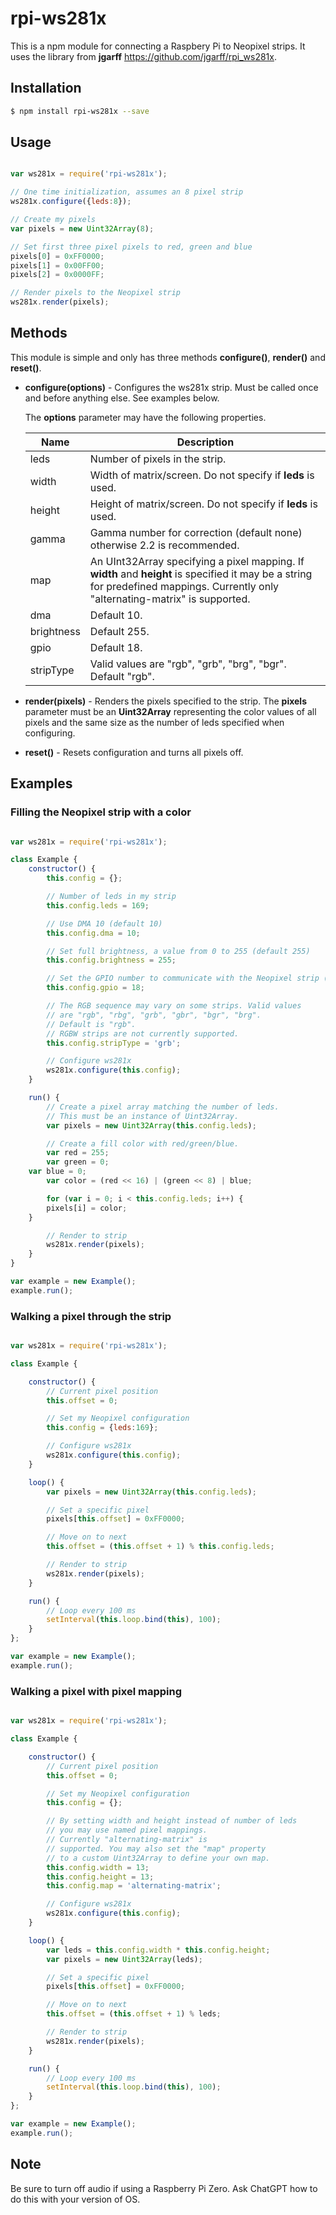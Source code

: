 # rpi-ws281x

This is a npm module for connecting a Raspbery Pi to Neopixel strips. It uses the
library from **jgarff** https://github.com/jgarff/rpi_ws281x.

## Installation

```bash
$ npm install rpi-ws281x --save
```

## Usage

```javascript

var ws281x = require('rpi-ws281x');

// One time initialization, assumes an 8 pixel strip
ws281x.configure({leds:8});

// Create my pixels
var pixels = new Uint32Array(8);

// Set first three pixel pixels to red, green and blue
pixels[0] = 0xFF0000;
pixels[1] = 0x00FF00;
pixels[2] = 0x0000FF;

// Render pixels to the Neopixel strip
ws281x.render(pixels);

```

## Methods

This module is simple and only has three methods **configure()**, **render()** and **reset()**.

- **configure(options)** - Configures the ws281x strip. Must be called once and before anything else. See examples below.

     The **options** parameter may have the following properties.

     | Name       | Description                                                                                                                                                                       |
     | ---------- | --------------------------------------------------------------------------------------------------------------------------------------------------------------------------------- |
     | leds       | Number of pixels in the strip.                                                                                                                                                    |
     | width      | Width of matrix/screen. Do not specify if **leds** is used.                                                                                                                       |
     | height     | Height of matrix/screen. Do not specify if **leds** is used.                                                                                                                      |
     | gamma      | Gamma number for correction (default none) otherwise 2.2 is recommended.                                                                                                          |
     | map        | An UInt32Array specifying a pixel mapping. If **width** and **height** is specified it may be a string for predefined mappings. Currently only "alternating-matrix" is supported. |
     | dma        | Default 10.                                                                                                                                                                       |
     | brightness | Default 255.                                                                                                                                                                      |
     | gpio       | Default 18.                                                                                                                                                                       |
     | stripType  | Valid values are "rgb", "grb", "brg", "bgr". Default "rgb".                                                                                                                       |

- **render(pixels)** - Renders the pixels specified to the strip. The **pixels** parameter must be an **Uint32Array** representing the color values of all pixels and the same size as the number of leds specified when configuring.
- **reset()** - Resets configuration and turns all pixels off.

## Examples

### Filling the Neopixel strip with a color

```javascript

var ws281x = require('rpi-ws281x');

class Example {
	constructor() {
		this.config = {};

		// Number of leds in my strip
		this.config.leds = 169;

		// Use DMA 10 (default 10)
		this.config.dma = 10;

		// Set full brightness, a value from 0 to 255 (default 255)
		this.config.brightness = 255;

		// Set the GPIO number to communicate with the Neopixel strip (default 18)
		this.config.gpio = 18;

		// The RGB sequence may vary on some strips. Valid values
		// are "rgb", "rbg", "grb", "gbr", "bgr", "brg".
		// Default is "rgb".
		// RGBW strips are not currently supported.
		this.config.stripType = 'grb';

		// Configure ws281x
		ws281x.configure(this.config);
	}

	run() {
		// Create a pixel array matching the number of leds.
		// This must be an instance of Uint32Array.
		var pixels = new Uint32Array(this.config.leds);

		// Create a fill color with red/green/blue.
		var red = 255;
		var green = 0;
    var blue = 0;
		var color = (red << 16) | (green << 8) | blue;

		for (var i = 0; i < this.config.leds; i++) {
        pixels[i] = color;
    }

		// Render to strip
		ws281x.render(pixels);
	}
}

var example = new Example();
example.run();

```

### Walking a pixel through the strip

```javascript

var ws281x = require('rpi-ws281x');

class Example {

    constructor() {
        // Current pixel position
        this.offset = 0;

        // Set my Neopixel configuration
        this.config = {leds:169};

        // Configure ws281x
        ws281x.configure(this.config);
    }

    loop() {
        var pixels = new Uint32Array(this.config.leds);

        // Set a specific pixel
        pixels[this.offset] = 0xFF0000;

        // Move on to next
        this.offset = (this.offset + 1) % this.config.leds;

        // Render to strip
        ws281x.render(pixels);
    }

    run() {
        // Loop every 100 ms
        setInterval(this.loop.bind(this), 100);
    }
};

var example = new Example();
example.run();

```

### Walking a pixel with pixel mapping

```javascript

var ws281x = require('rpi-ws281x');

class Example {

    constructor() {
        // Current pixel position
        this.offset = 0;

        // Set my Neopixel configuration
        this.config = {};

        // By setting width and height instead of number of leds
        // you may use named pixel mappings.
        // Currently "alternating-matrix" is
        // supported. You may also set the "map" property
        // to a custom Uint32Array to define your own map.
        this.config.width = 13;
        this.config.height = 13;
        this.config.map = 'alternating-matrix';

        // Configure ws281x
        ws281x.configure(this.config);
    }

    loop() {
        var leds = this.config.width * this.config.height;
        var pixels = new Uint32Array(leds);

        // Set a specific pixel
        pixels[this.offset] = 0xFF0000;

        // Move on to next
        this.offset = (this.offset + 1) % leds;

        // Render to strip
        ws281x.render(pixels);
    }

    run() {
        // Loop every 100 ms
        setInterval(this.loop.bind(this), 100);
    }
};

var example = new Example();
example.run();

```

## Note

Be sure to turn off audio if using a Raspberry Pi Zero. Ask ChatGPT how to do this with your version of OS.
